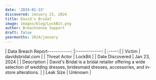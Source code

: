 ```yaml
---
date: '2024-01-23'
discovered: January 23, 2024
title: David's Bridal
image: images/blog/LockBit.png
author: Breachsense Support
draft: false
yearmonths: 2024/january
---
```


| Data Breach Report------------:     |:-------------:    | :-----:|
| Victim      | davidsbridal.com      | 
| Threat Actor      | LockBit      | 
| Date Discovered      | Jan 23, 2024      | 
| Description      | David's Bridal is a bridal retailer offering a wide selection of wedding dresses, bridesmaid dresses, accessories, and in-store alterations.      | 
| Leak Size      | Unknown      | 

